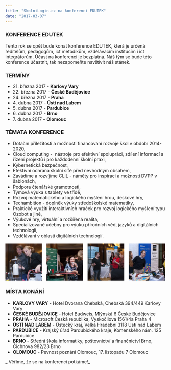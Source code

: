 ```yaml
---
title: "SkolniLogin.cz na konferenci EDUTEK"
date: "2017-03-07"
---
```


### KONFERENCE EDUTEK

Tento rok se opět bude konat konference EDUTEK, která je určená ředitelům, pedagogům, ict metodikům, vzdělávacím institucím i ict integrátorům. Účast na konferenci je bezplatná. Náš tým se bude této konference účastnit, tak nezapomeňte navštívit náš stánek.

### TERMÍNY

- 21\. března 2017 - **Karlovy Vary**
- 22\. března 2017 - **České Budějovice**
- 24\. března 2017 - **Praha**
- 4\. dubna 2017 - **Ústí nad Labem**
- 5\. dubna 2017 - **Pardubice**
- 6\. dubna 2017 - **Brno**
- 7\. dubna 2017 – **Olomouc**

### TÉMATA KONFERENCE

- Dotační příležitosti a možnosti financování rozvoje škol v období 2014-2020,
- Cloud computing -  nástroje pro efektivní spolupráci, sdílení informací a řízení projektů i pro každodenní školní praxi,
- Kybernetická bezpečnost,
- Efektivní ochrana školní síťě před nevhodným obsahem,
- Zavádíme a rozvíjíme CLIL - náměty pro inspiraci a možnosti DVPP v šablonách,
- Podpora čtenářské gramotnosti,
- Týmová výuka s tablety ve třídě,
- Rozvoj matematického a logického myšlení hrou, deskové hry,
- Techambition - doplněk výuky středoškolské matematiky,
- Praktické využití interaktivních hraček pro rozvoj logického myšlení typu Ozobot a jiné,
- Výukové hry, virtuální a rozšířená realita,
- Specializované učebny pro výuku přírodních věd, jazyků a digitálních technologií,
- Vzdělávaní v oblasti digitálních technologií.

[![](images/picture1-1024x238.png)](https://blog.skolnilogin.cz/wp-content/uploads/sites/6/2017/03/picture1.png)

### MÍSTA KONÁNÍ

- **KARLOVY VARY** - Hotel Dvorana Chebská, Chebská 394/449 Karlovy Vary
- **ČESKÉ BUDĚJOVICE** - Hotel Budweis, Mlýnská 6 České Budějovice
- **PRAHA** - Microsoft Česká republika, Vyskočilova 1561/4a Praha 4
- **ÚSTÍ NAD LABEM** - Ústecký kraj, Velká Hradební 3118 Ústí nad Labem
- **PARDUBICE** - Krajský úřad Pardubického kraje, Komenského nám. 125 Pardubice
- **BRNO** - Střední škola informatiky, poštovnictví a finančnictví Brno, Čichnova 982/23 Brno
- **OLOMOUC** - Pevnost poznání Olomouc, 17. listopadu 7 Olomouc

_ Věříme, že se na konferenci potkáme!_
